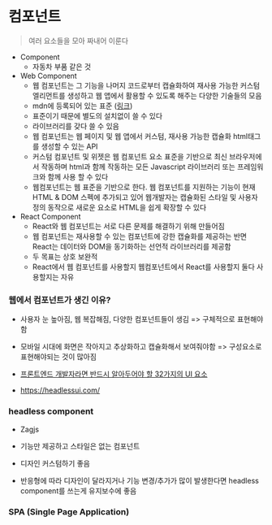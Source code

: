 # 컴포넌트

> 여러 요소들을 모아 짜내어 이룬다

- Component
  - 자동차 부품 같은 것
- Web Component
  - 웹 컴포넌트는 그 기능을 나머지 코드로부터 캡슐화하여 재사용 가능한 커스텀 엘리먼트를 생성하고 웹 앱에서 활용할 수 있도록 해주는 다양한 기술들의 모음
  - mdn에 등록되어 있는 표준 ([링크](https://developer.mozilla.org/ko/docs/Web/API/Web_components))
  - 표준이기 때문에 별도의 설치없이 쓸 수 있다
  - 라이브러리를 갖다 쓸 수 있음
  - 웹 컴포넌트는 웹 페이지 및 웹 앱에서 커스텀, 재사용 가능한 캡슐화 html태그를 생성할 수 있는 API
  - 커스텀 컴포넌트 및 위젯은 웹 컴포넌트 요소 표준을 기반으로 최신 브라우저에서 작동하며 html과 함께 작동하는 모든 Javascript 라이브러리 또는 프레임워크와 함께 사용 할 수 있다
  - 웹컴포넌트는 웹 표준을 기반으로 한다. 웹 컴포넌트를 지원하는 기능이 현재 HTML & DOM 스펙에 추가되고 있어 웹개발자는 캡슐화된 스타일 및 사용자 정의 동작으로 새로운 요소로 HTML을 쉽게 확장할 수 있다
- React Component
  - React와 웹 컴포넌트는 서로 다른 문제를 해결하기 위해 만들어짐
  - 웹 컴포넌트는 재사용할 수 있는 컴포넌트에 강한 캡슐화를 제공하는 반면 React는 데이터와 DOM을 동기화하는 선언적 라이브러리를 제공함
  - 두 목표는 상호 보완적
  - React에서 웹 컴포넌트를 사용할지 웹컴포넌트에서 React를 사용할지 둘다 사용할지는 자유

### 웹에서 컴포넌트가 생긴 이유?

- 사용자 눈 높아짐, 웹 복잡해짐, 다양한 컴포넌트들이 생김 => 구체적으로 표현해야함
- 모바일 시대에 화면은 작아지고 추상화하고 캡슐화해서 보여줘야함 => 구성요소로 표현해야되는 것이 많아짐

- [프론트엔드 개발자라면 반드시 알아두어야 할 32가지의 UI 요소](https://velog.io/@oneook/%ED%94%84%EB%A1%A0%ED%8A%B8%EC%97%94%EB%93%9C-%EA%B0%9C%EB%B0%9C%EC%9E%90%EB%9D%BC%EB%A9%B4-%EB%B0%98%EB%93%9C%EC%8B%9C-%EC%95%8C%EC%95%84%EB%91%90%EC%96%B4%EC%95%BC-%ED%95%A0-32%EA%B0%80%EC%A7%80%EC%9D%98-UI-%EC%9A%94%EC%86%8C-%EB%B2%88%EC%97%AD)

- https://headlessui.com/

### headless component

- Zagjs

- 기능만 제공하고 스타일은 없는 컴포넌트
- 디자인 커스텀하기 좋음
- 반응형에 따라 디자인이 달라지거나 기능 변경/추가가 많이 발생한다면 headless component를 쓰는게 유지보수에 좋음

### SPA (Single Page Application)

